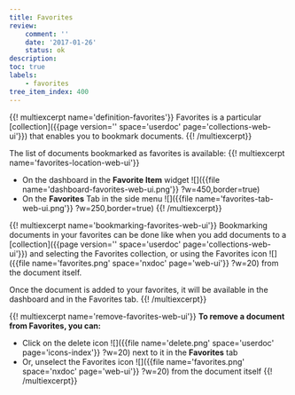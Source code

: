 ```yaml
---
title: Favorites
review:
    comment: ''
    date: '2017-01-26'
    status: ok
description:
toc: true
labels:
    - favorites
tree_item_index: 400
---
```


{{! multiexcerpt name='definition-favorites'}}
Favorites is a particular [collection]({{page version='' space='userdoc' page='collections-web-ui'}}) that enables you to bookmark documents.
{{! /multiexcerpt}}

The list of documents bookmarked as favorites is available:
{{! multiexcerpt name='favorites-location-web-ui'}}
- On the dashboard in the **Favorite Item** widget
  ![]({{file name='dashboard-favorites-web-ui.png'}} ?w=450,border=true)
- On the **Favorites** Tab in the side menu
  ![]({{file name='favorites-tab-web-ui.png'}} ?w=250,border=true)
{{! /multiexcerpt}}

{{! multiexcerpt name='bookmarking-favorites-web-ui'}}
Bookmarking documents in your favorites can be done like when you add documents to a [collection]({{page version='' space='userdoc' page='collections-web-ui'}}) and selecting the Favorites collection, or using the Favorites icon ![]({{file name='favorites.png' space='nxdoc' page='web-ui'}} ?w=20) from the document itself.

Once the document is added to your favorites, it will be available in the dashboard and in the Favorites tab.
{{! /multiexcerpt}}

{{! multiexcerpt name='remove-favorites-web-ui'}}
**To remove a document from Favorites, you can:**
- Click on the delete icon ![]({{file name='delete.png' space='userdoc' page='icons-index'}} ?w=20) next to it in the **Favorites** tab
- Or, unselect the Favorites icon ![]({{file name='favorites.png' space='nxdoc' page='web-ui'}} ?w=20) from the document itself
{{! /multiexcerpt}}
